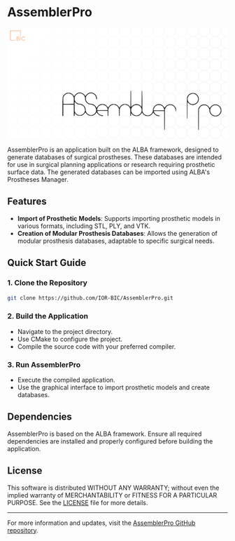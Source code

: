 # AssemblerPro

![AssemblerPro Splash Screen](Installer/Config/AppSplash.bmp)

AssemblerPro is an application built on the ALBA framework, designed to generate databases of surgical prostheses. These databases are intended for use in surgical planning applications or research requiring prosthetic surface data. The generated databases can be imported using ALBA's Prostheses Manager.

## Features

- **Import of Prosthetic Models**: Supports importing prosthetic models in various formats, including STL, PLY, and VTK.
- **Creation of Modular Prosthesis Databases**: Allows the generation of modular prosthesis databases, adaptable to specific surgical needs.

## Quick Start Guide

### 1. Clone the Repository
```bash
git clone https://github.com/IOR-BIC/AssemblerPro.git
```

### 2. Build the Application
- Navigate to the project directory.
- Use CMake to configure the project.
- Compile the source code with your preferred compiler.

### 3. Run AssemblerPro
- Execute the compiled application.
- Use the graphical interface to import prosthetic models and create databases.

## Dependencies

AssemblerPro is based on the ALBA framework. Ensure all required dependencies are installed and properly configured before building the application.

## License

This software is distributed WITHOUT ANY WARRANTY; without even the implied warranty of MERCHANTABILITY or FITNESS FOR A PARTICULAR PURPOSE. See the [LICENSE](LICENSE) file for more details.

---

For more information and updates, visit the [AssemblerPro GitHub repository](https://github.com/IOR-BIC/AssemblerPro).

